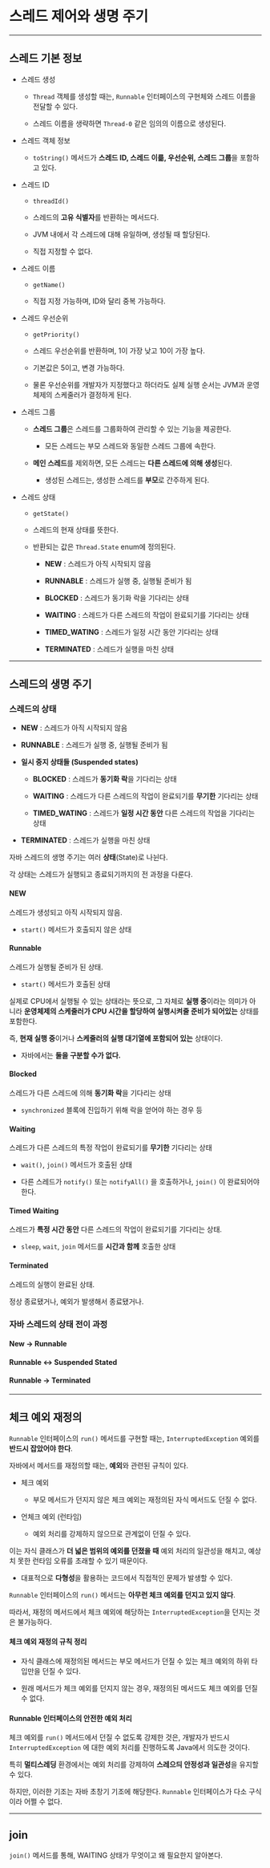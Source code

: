 # 스레드 제어와 생명 주기

---

## 스레드 기본 정보

- 스레드 생성
  
  - `Thread` 객체를 생성할 때는, `Runnable` 인터페이스의 구현체와 스레드 이름을 전달할 수 있다.
  
  - 스레드 이름을 생략하면 `Thread-0` 같은 임의의 이름으로 생성된다.

- 스레드 객체 정보
  
  - `toString()` 메서드가 **스레드 ID, 스레드 이륾, 우선순위, 스레드 그룹**을 포함하고 있다.

- 스레드 ID
  
  - `threadId()` 
  
  - 스레드의 **고유 식별자**를 반환하는 메서드다.
  
  - JVM 내에서 각 스레드에 대해 유일하며, 생성될 때 할당된다.
  
  - 직접 지정할 수 없다.

- 스레드 이름
  
  - `getName()`
  
  - 직접 지정 가능하며, ID와 달리 중복 가능하다.

- 스레드 우선순위
  
  - `getPriority()`
  
  - 스레드 우선순위를 반환하며, 1이 가장 낮고 10이 가장 높다.
  
  - 기본값은 5이고, 변경 가능하다.
  
  - 물론 우선순위를 개발자가 지정했다고 하더라도 실제 실행 순서는 JVM과 운영체제의 스케줄러가 결정하게 된다.

- 스레드 그룹
  
  - **스레드 그룹**은 스레드를 그룹화하여 관리할 수 있는 기능을 제공한다.
    
    - 모든 스레드는 부모 스레드와 동일한 스레드 그룹에 속한다.
  
  - **메인 스레드**를 제외하면, 모든 스레드는 **다른 스레드에 의해 생성**된다.
    
    - 생성된 스레드는, 생성한 스레드를 **부모**로 간주하게 된다.

- 스레드 상태
  
  - `getState()`
  
  - 스레드의 현재 상태를 뜻한다. 
  
  - 반환되는 값은 `Thread.State` enum에 정의된다.
    
    - **NEW** : 스레드가 아직 시작되지 않음
    
    - **RUNNABLE** : 스레드가 실행 중, 실행될 준비가 됨
    
    - **BLOCKED** : 스레드가 동기화 락을 기다리는 상태
    
    - **WAITING** : 스레드가 다른 스레드의 작업이 완료되기를 기다리는 상태
    
    - **TIMED_WATING** : 스레드가 일정 시간 동안 기다리는 상태
    
    - **TERMINATED** : 스레드가 실행을 마친 상태

---

## 스레드의 생명 주기

### 스레드의 상태

- **NEW** : 스레드가 아직 시작되지 않음

- **RUNNABLE** : 스레드가 실행 중, 실행될 준비가 됨

- **일시 중지 상태들 (Suspended states)**
  
  - **BLOCKED** : 스레드가 **동기화 락**을 기다리는 상태
  
  - **WAITING** : 스레드가 다른 스레드의 작업이 완료되기를 **무기한** 기다리는 상태
  
  - **TIMED_WATING** : 스레드가 **일정 시간 동안** 다른 스레드의 작업을 기다리는 상태

- **TERMINATED** : 스레드가 실행을 마친 상태

자바 스레드의 생명 주기는 여러 **상태**(State)로 나뉜다.

각 상태는 스레드가 실행되고 종료되기까지의 전 과정을 다룬다.

#### NEW

스레드가 생성되고 아직 시작되지 않음.

- `start()` 메서드가 호출되지 않은 상태

#### Runnable

스레드가 실행될 준비가 된 상태.

- `start()` 메서드가 호출된 상태

실제로 CPU에서 실행될 수 있는 상태라는 뜻으로, 그 자체로 **실행 중**이라는 의미가 아니라 **운영체제의 스케줄러가 CPU 시간을 할당하여 실행시켜줄 준비가 되어있는** 상태를 포함한다.

즉, **현재 실행 중**이거나 **스케줄러의 실행 대기열에 포함되어 있는** 상태이다.

- 자바에서는 **둘을 구분할 수가 없다.**

#### Blocked

스레드가 다른 스레드에 의해 **동기화 락**을 기다리는 상태

- `synchronized` 블록에 진입하기 위해 락을 얻어야 하는 경우 등

#### Waiting

스레드가 다른 스레드의 특정 작업이 완료되기를 **무기한** 기다리는 상태

- `wait()`, `join()` 메서드가 호출된 상태

- 다른 스레드가 `notify()` 또는 `notifyAll()` 을 호출하거나, `join()` 이 완료되어야 한다.

#### Timed Waiting

스레드가 **특정 시간 동안** 다른 스레드의 작업이 완료되기를 기다리는 상태.

- `sleep`, `wait`, `join` 메서드를 **시간과 함께** 호출한 상태

#### Terminated

스레드의 실행이 완료된 상태.

정상 종료됐거나, 예외가 발생해서 종료됐거나.

### 자바 스레드의 상태 전이 과정

#### New -> Runnable

#### Runnable <-> Suspended Stated

#### Runnable -> Terminated

---

## 체크 예외 재정의

`Runnable` 인터페이스의 `run()` 메서드를 구현할 때는, `InterruptedException` 예외를 **반드시 잡았어야 한다**.

자바에서 메서드를 재정의할 때는, **예외**와 관련된 규칙이 있다.

- 체크 예외
  
  - 부모 메서드가 던지지 않은 체크 예외는 재정의된 자식 메서드도 던질 수 없다.

- 언체크 예외 (런타임)
  
  - 예외 처리를 강제하지 않으므로 관계없이 던질 수 있다.

이는 자식 클래스가 **더 넓은 범위의 예외를 던졌을 때** 예외 처리의 일관성을 해치고, 예상치 못한 런타임 오류를 초래할 수 있기 때문이다.

- 대표적으로 **다형성**을 활용하는 코드에서 직접적인 문제가 발생할 수 있다.

`Runnable` 인터페이스의 `run()` 메서드는 **아무런 체크 예외를 던지고 있지 않다**.

따라서, 재정의 메서드에서 체크 예외에 해당하는 `InterruptedException`을 던지는 것은 불가능하다.

#### 체크 예외 재정의 규칙 정리

- 자식 클래스에 재정의된 메서드는 부모 메서드가 던질 수 있는 체크 예외의 하위 타입만을 던질 수 있다.

- 원래 메서드가 체크 예외를 던지지 않는 경우, 재정의된 메서드도 체크 예외를 던질 수 없다.

#### Runnable 인터페이스의 안전한 예외 처리

체크 예외를 `run()` 메서드에서 던질 수 없도록 강제한 것은, 개발자가 반드시 `InterruptedException` 에 대한 예외 처리를 진행하도록 Java에서 의도한 것이다.

특히 **멀티스레딩** 환경에서는 예외 처리를 강제하여 **스레으듸 안정성과 일관성**을 유지할 수 있다.

하지만, 이러한 기조는 자바 초창기 기조에 해당한다. `Runnable` 인터페이스가 다소 구식이라 어쩔 수 없다.

---

## join

`join()` 메서드를 통해, WAITING 상태가 무엇이고 왜 필요한지 알아본다.


